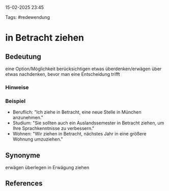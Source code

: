 
15-02-2025 23:45


Tags: #redewendung

# in Betracht ziehen


## Bedeutung
eine Option/Möglichkeit berücksichtigen
etwas überdenken/erwägen
über etwas nachdenken, bevor man eine Entscheidung trifft
### Hinweise


### Beispiel
- Beruflich: "Ich ziehe in Betracht, eine neue Stelle in München anzunehmen."
- Studium: "Sie sollten auch ein Auslandssemester in Betracht ziehen, um Ihre Sprachkenntnisse zu verbessern."
- Wohnen: "Wir ziehen in Betracht, nächstes Jahr in eine größere Wohnung umzuziehen."


## Synonyme

erwägen
überlegen
in Erwägung ziehen
## References
